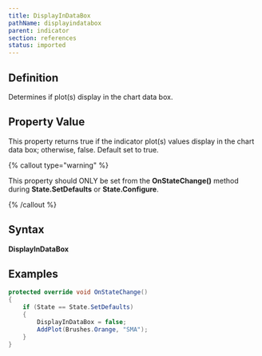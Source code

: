 ```yaml
---
title: DisplayInDataBox
pathName: displayindatabox
parent: indicator
section: references
status: imported
---
```


## Definition

Determines if plot(s) display in the chart data box.

## Property Value

This property returns true if the indicator plot(s) values display in the chart data box; otherwise, false. Default set to true.

{% callout type="warning" %}

This property should ONLY be set from the **OnStateChange()** method during **State.SetDefaults** or **State.Configure**.

{% /callout %}

## Syntax

**DisplayInDataBox**

## Examples

```csharp
protected override void OnStateChange()
{
    if (State == State.SetDefaults)
    {
        DisplayInDataBox = false;   
        AddPlot(Brushes.Orange, "SMA");
    }
}
```
